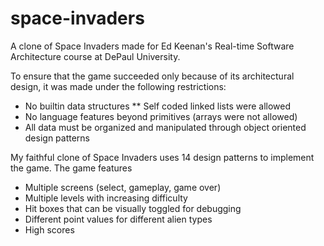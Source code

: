 # space-invaders

A clone of Space Invaders made for Ed Keenan's Real-time Software Architecture course at DePaul University. 

To ensure that the game succeeded only because of its architectural design, it was made under the following restrictions:
* No builtin data structures 
** Self coded linked lists were allowed
* No language features beyond primitives (arrays were not allowed)
* All data must be organized and manipulated through object oriented design patterns

My faithful clone of Space Invaders uses 14 design patterns to implement the game. The game features
* Multiple screens (select, gameplay, game over)
* Multiple levels with increasing difficulty
* Hit boxes that can be visually toggled for debugging
* Different point values for different alien types
* High scores


